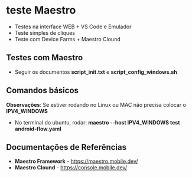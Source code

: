 # teste Maestro

* Testes na interface WEB + VS Code e Emulador
* Teste simples de cliques
* Teste com Device Farms + Maestro Clound

## Testes com Maestro

* Seguir os documentos **script_init.txt** e **script_config_windows.sh**

## Comandos básicos

**Observações**: Se estiver rodando no Linux ou MAC não precisa colocar o **IPV4_WINDOWS**

* No terminal do ubuntu, rodar: **maestro --host IPV4_WINDOWS test android-flow.yaml**

## Documentações de Referências

* **Maestro Framework** - https://maestro.mobile.dev/
* **Maestro Clound** - https://console.mobile.dev/
